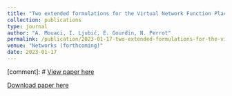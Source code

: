 ```yaml
---
title: "Two extended formulations for the Virtual Network Function Placement and Routing Problem"
collection: publications
type: journal
author: "A. Mouaci, I. Ljubić, E. Gourdin, N. Perrot"
permalink: /publication/2023-01-17-two-extended-formulations-for-the-virtual-network-function-placement-and-routing-problem
venue: "Networks (forthcoming)"
date: 2023-01-17
---
```


[comment]: # [View paper here]()

[Download paper here]({{site.url}}/docs/publications/VNF_Networks.pdf)
